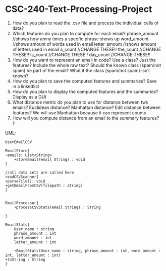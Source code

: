 # CSC-240-Text-Processing-Project

1. How do you plan to read the .csv file and process the individual cells of data?
2. Which features do you plan to compute for each email?
phrase_amount //shows how amny times a specfic phrase shows up
word_amount //shows amount of words used in email
letter_amount //shows amount of letters used in email
a_count //CHANGE THESE!!
the_count //CHANGE THESE!!
is_count //CHANGE THESE!!
day_count //CHANGE THESE!!
3. How do you want to represent an email in code? Use a class? Just the features? Include the
whole raw text? Should the known class (spam/not spam) be part of the email? What if the class
(spam/not spam) isn’t known?
4. How do you plan to save the computed features and summaries? 
Save in a linkedlist
5. How do you plan to display the computed features and the summaries? 
Display as a GUI
6. What distance metric do you plan to use for distance between two emails? Euclidean distance?
Manhattan distance? Edit distance between features?
We will use Manhattan because it can represent counts
7. How will you compute distance from an email to the summary features?
?

UML:

```
UserEmailCSV

EmailStore{
-emails: List<String>
   	+storeEmail(email String) : void
}

//all data sets are called here
readCSVScanner{
+parseFile(): void  
+getEmailFromCSV(filepath : string)
}


EmailProcessor{
    +processCSVStats(email String) : String

}

EmailStats{
	User_name : string
  	phrase_amount : int 
 	word_amount : int
 	letter_amount : int

	+EmailStats(User_name : string, phrase_amount : int, word_amount : int, letter_amount : int)
+toString : String
}
